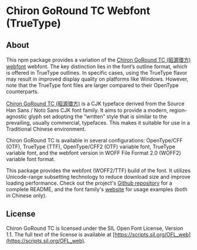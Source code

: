 Chiron GoRound TC Webfont (TrueType)
================================

## About

This npm package provides a variation of
the [Chiron GoRound TC (昭源環方) webfont](https://www.npmjs.com/package/chiron-go-round-tc-webfont) webfont. The key
distinction lies in the font’s outline format, which is offered in TrueType outlines. In specific cases, using the
TrueType flavor may result in improved display quality on platforms like Windows. However, note that the TrueType
font files are larger compared to their OpenType counterparts.

[Chiron GoRound TC (昭源環方)](https://github.com/chiron-fonts/chiron-hei-hk) is a CJK typeface derived from the Source Han
Sans / Noto Sans CJK font family. It aims to provide a
modern, region-agnostic glyph set adopting the “written” style that is similar to the prevailing, usually commercial,
typefaces. This makes it suitable for use in a Traditional Chinese environment.

Chiron GoRound TC is available in several configurations: OpenType/CFF (OTF), TrueType (TTF), OpenType/CFF2 (OTF) variable
font, TrueType variable font, and the webfont version in WOFF File Format 2.0 (WOFF2) variable font format.

This package provides the webfont (WOFF2/TTF) build of the font. It utilizes Unicode-range subsetting technology to
reduce
download size and improve loading performance. Check out the
project's [Github repository](https://github.com/chiron-fonts/chiron-go-round-tc) for a complete README, and the font
family's [website](https://chiron-fonts.github.io) for usage examples (both in Chinese only).

## License

Chiron GoRound TC is licensed under the SIL Open Font License, Version 1.1. The full text of the license is available
at [https://scripts.sil.org/OFL_web](https://scripts.sil.org/OFL_web).
